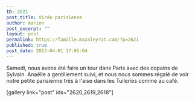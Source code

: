 ```yaml
---
ID: 2621
post_title: Virée parisienne
author: marion
post_excerpt: ""
layout: post
permalink: https://famille.mazaleyrat.com/?p=2621
published: true
post_date: 2013-04-01 17:05:04
---
```

Samedi, nous avons été faire un tour dans Paris avec des copains de Sylvain. Anaëlle a gentillement suivi, et nous nous sommes régalé de voir notre petite parisienne très à l'aise dans les Tuileries comme au café.

[gallery link="post" ids="2620,2619,2618"]